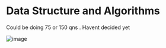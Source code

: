 # Data Structure and Algorithms 
Could be doing 75 or 150 qns . Havent decided yet 

![image](https://github.com/SaravannanP/DataStructAndAlgo/assets/67651440/414da82d-4730-4a2a-b65c-987a9198d722)




